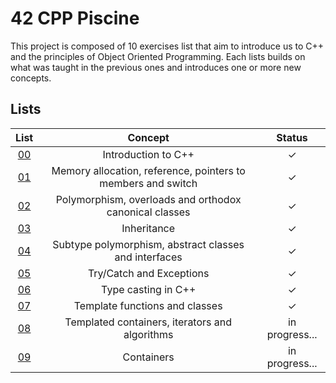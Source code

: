 # 42 CPP Piscine

This project is composed of 10 exercises list that aim to introduce us to
C++ and the principles of Object Oriented Programming. Each lists builds on what was taught in the previous ones and introduces one or more new concepts.

## Lists

| List                                               | Concept                                                      | Status         |
|:--------------------------------------------------:|:------------------------------------------------------------:|:--------------:|
| [00](https://github.com/rscres/42CPP/tree/main/00) | Introduction to C++                                          | &check;        |
| [01](https://github.com/rscres/42CPP/tree/main/01) | Memory allocation, reference, pointers to members and switch | &check;        |
| [02](https://github.com/rscres/42CPP/tree/main/02) | Polymorphism, overloads and orthodox canonical classes       | &check;        |
| [03](https://github.com/rscres/42CPP/tree/main/03) | Inheritance                                                  | &check;        |
| [04](https://github.com/rscres/42CPP/tree/main/04) | Subtype polymorphism, abstract classes and interfaces        | &check;        |
| [05](https://github.com/rscres/42CPP/tree/main/05) | Try/Catch and Exceptions                                     | &check;        |
| [06](https://github.com/rscres/42CPP/tree/main/06) | Type casting in C++                                          | &check;        |
| [07](https://github.com/rscres/42CPP/tree/main/07) | Template functions and classes                               | &check;        |
| [08](https://github.com/rscres/42CPP/tree/main/08) | Templated containers, iterators and algorithms               | in progress... |
| [09](https://github.com/rscres/42CPP/tree/main/09) | Containers                                                   | in progress... |
